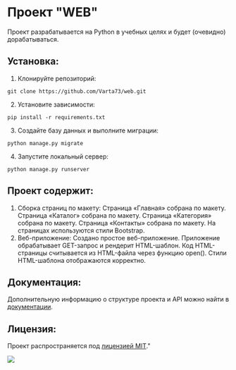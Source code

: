 # Проект "WEB"
Проект разрабатывается на Python в учебных целях и будет (очевидно) дорабатываться.

## Установка:

1. Клонируйте репозиторий:
```
git clone https://github.com/Varta73/web.git
```

2. Установите зависимости:
```
pip install -r requirements.txt
```

3. Создайте базу данных и выполните миграции:
```
python manage.py migrate
```

4. Запустите локальный сервер:

```
python manage.py runserver
```
## Проект содержит:

1. Сборка страниц по макету:
Страница «Главная» собрана по макету.
Страница «Каталог» собрана по макету.
Страница «Категория» собрана по макету.
Страница «Контакты» собрана по макету.
На страницах используются стили Bootstrap.
2. Веб-приложение:
Создано простое веб-приложение.
Приложение обрабатывает GET-запрос и рендерит HTML-шаблон.
Код HTML-страницы считывается из HTML-файла через функцию 
open().
Стили HTML-шаблона отображаются корректно.


## Документация:

Дополнительную информацию о структуре проекта и API можно найти в [документации](docs/README.md).

## Лицензия:

Проект распространяется под [лицензией MIT](LICENSE)."

![](https://komarev.com/ghpvc/?username=Varta73)